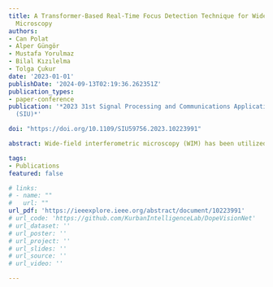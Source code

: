 ```yaml
---
title: A Transformer-Based Real-Time Focus Detection Technique for Wide-Field Interferometric
  Microscopy
authors:
- Can Polat
- Alper Güngör
- Mustafa Yorulmaz
- Bilal Kızılelma
- Tolga Çukur
date: '2023-01-01'
publishDate: '2024-09-13T02:19:36.262351Z'
publication_types:
- paper-conference
publication: '*2023 31st Signal Processing and Communications Applications Conference
  (SIU)*'

doi: "https://doi.org/10.1109/SIU59756.2023.10223991"

abstract: Wide-field interferometric microscopy (WIM) has been utilized for visualization of individual biological nanoparticles with high sensitivity. However, the image quality is highly affected by the focusing of the image. Hence, focus detection has been an active research field within the scope of imaging and microscopy. To tackle this issue, we propose a novel convolution and transformer based deep learning technique to detect focus in WIM. The method is compared to other focus detecton techniques and is able to obtain higher precision with less number of parameters. Furthermore, the model achieves real-time focus detection thanks to its low inference time.

tags:
- Publications
featured: false

# links:
# - name: ""
#   url: ""
url_pdf: 'https://ieeexplore.ieee.org/abstract/document/10223991'
# url_code: 'https://github.com/KurbanIntelligenceLab/DopeVisionNet'
# url_dataset: ''
# url_poster: ''
# url_project: ''
# url_slides: ''
# url_source: ''
# url_video: ''

---
```

